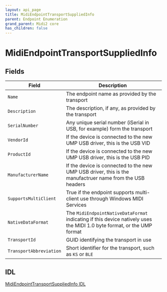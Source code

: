 ```yaml
---
layout: api_page
title: MidiEndpointTransportSuppliedInfo
parent: Endpoint Enumeration
grand_parent: Midi2 core
has_children: false
---
```


# MidiEndpointTransportSuppliedInfo

## Fields

| Field | Description |
| --------------- | ----------- |
| `Name` | The endpoint name as provided by the transport |
| `Description` | The description, if any, as provided by the transport |
| `SerialNumber` | Any unique serial number (iSerial in USB, for example) form the transport |
| `VendorId` | If the device is connected to the new UMP USB driver, this is the USB VID |
| `ProductId` | If the device is connected to the new UMP USB driver, this is the USB PID |
| `ManufacturerName` | If the device is connected to the new UMP USB driver, this is the manufactruer name from the USB headers |
| `SupportsMultiClient` | True if the endpoint supports multi-client use through Windows MIDI Services |
| `NativeDataFormat` | The `MidiEndpointNativeDataFormat` indicating if this device natively uses the MIDI 1.0 byte format, or the UMP format |
| `TransportId` | GUID identifying the transport in use |
| `TransportAbbreviation` | Short identifier for the transport, such as `KS` or `BLE` |

## IDL

[MidiEndpointTransportSuppliedInfo IDL](https://github.com/microsoft/MIDI/blob/main/src/app-sdk/winrt-core/MidiEndpointTransportSuppliedInfo.idl)

